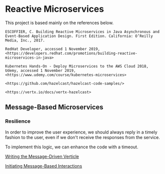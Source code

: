 # Reactive Microservices

This project is based mainly on the references below.

    ESCOFFIER, C. Building Reactive Microservices in Java Asynchronous and Event-Based Application Design. First Edition. California: O’Reilly Media, Inc., 2017.

    RedHat Developer, accessed 1 November 2019, <https://developers.redhat.com/promotions/building-reactive-microservices-in-java>

    Kubernetes Hands-On - Deploy Microservices to the AWS Cloud 2018, Udemy, accessed 1 November 2019, <https://www.udemy.com/course/kubernetes-microservices>

    <https://github.com/hazelcast/hazelcast-code-samples/>

    <https://vertx.io/docs/vertx-hazelcast>



## Message-Based Microservices


### Resilience


In order to improve the user experience, we should always reply in a timely fashion to the user, even if we don't receive the responses from the service.

To implement this logic, we can enhance the code with a timeout.


[Writing the Message-Driven Verticle](./project-004/README.md)


[Initiating Message-Based Interactions](./project-005/README.md)

